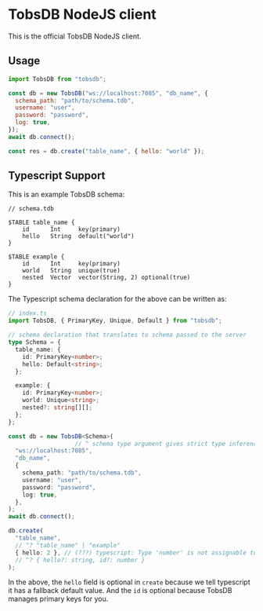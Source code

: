# TobsDB NodeJS client

This is the official TobsDB NodeJS client.

## Usage

```js
import TobsDB from "tobsdb";

const db = new TobsDB("ws://localhost:7085", "db_name", {
  schema_path: "path/to/schema.tdb",
  username: "user",
  password: "password",
  log: true,
});
await db.connect();

const res = db.create("table_name", { hello: "world" });
```

## Typescript Support

This is an example TobsDB schema:

```
// schema.tdb

$TABLE table_name {
    id      Int     key(primary)
    hello   String  default("world")
}

$TABLE example {
    id      Int     key(primary)
    world   String  unique(true)
    nested  Vector  vector(String, 2) optional(true)
}
```

The Typescript schema declaration for the above can be written as:

```ts
// index.ts
import TobsDB, { PrimaryKey, Unique, Default } from "tobsdb";

// schema declaration that translates to schema passed to the server
type Schema = {
  table_name: {
    id: PrimaryKey<number>;
    hello: Default<string>;
  };

  example: {
    id: PrimaryKey<number>;
    world: Unique<string>;
    nested?: string[][];
  };
};

const db = new TobsDB<Schema>(
                   // ^ schema type argument gives strict type inference
  "ws://localhost:7085",
  "db_name",
  {
    schema_path: "path/to/schema.tdb",
    username: "user",
    password: "password",
    log: true,
  },
);
await db.connect();

db.create(
  "table_name",
  // ^? "table_name" | "example"
  { hello: 2 }, // (???) typescript: Type 'number' is not assignable to type 'string'. [2322]
  // ^? { hello?: string, id?: number }
); 
```

In the above, the `hello` field is optional in `create` because we tell typescript it has a fallback default value.
And the `id` is optional because TobsDB manages primary keys for you.
